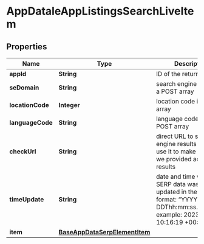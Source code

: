 

# AppDataleAppListingsSearchLiveItem


## Properties

| Name | Type | Description | Notes |
|------------ | ------------- | ------------- | -------------|
|**appId** | **String** | ID of the returned app |  [optional] |
|**seDomain** | **String** | search engine domain in a POST array |  [optional] |
|**locationCode** | **Integer** | location code in a POST array |  [optional] |
|**languageCode** | **String** | language code in a POST array |  [optional] |
|**checkUrl** | **String** | direct URL to search engine results you can use it to make sure that we provided accurate results |  [optional] |
|**timeUpdate** | **String** | date and time when SERP data was last updated in the ISO 8601 format: “YYYY-MM-DDThh:mm:ss.sssssssZ” example: 2023-05-23 10:16:19 +00:00 |  [optional] |
|**item** | [**BaseAppDataSerpElementItem**](BaseAppDataSerpElementItem.md) |  |  [optional] |



